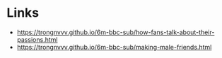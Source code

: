 # Links
- https://trongnvvv.github.io/6m-bbc-sub/how-fans-talk-about-their-passions.html
- https://trongnvvv.github.io/6m-bbc-sub/making-male-friends.html
